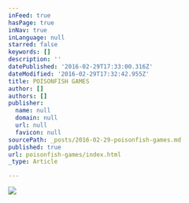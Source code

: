 ```yaml
---
inFeed: true
hasPage: true
inNav: true
inLanguage: null
starred: false
keywords: []
description: ''
datePublished: '2016-02-29T17:33:00.316Z'
dateModified: '2016-02-29T17:32:42.955Z'
title: POISONFISH GAMES
author: []
authors: []
publisher:
  name: null
  domain: null
  url: null
  favicon: null
sourcePath: _posts/2016-02-29-poisonfish-games.md
published: true
url: poisonfish-games/index.html
_type: Article

---
```

![](https://the-grid-user-content.s3-us-west-2.amazonaws.com/d3ee2e9a-86f9-4246-bad1-ceff451c3f74.jpg)